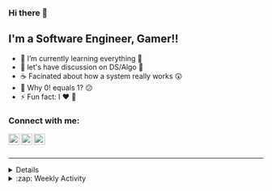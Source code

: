 ### Hi there 👋


## I'm a Software Engineer, Gamer!!

- 🌱 I’m currently learning everything 🤣
- 💬 let's have discussion on DS/Algo 👐
- ☕ Facinated about how a system really works 😲
- 📄 Why 0! equals 1? 😕
- ⚡ Fun fact: I ❤️ 🐶


### Connect with me:

[<img align="left" alt="hsaha_12 | Twitter" width="22px" src="https://cdn.jsdelivr.net/npm/simple-icons@v3/icons/twitter.svg" />][twitter]
[<img align="left" alt="Hira02 | LinkedIn" width="22px" src="https://cdn.jsdelivr.net/npm/simple-icons@v3/icons/linkedin.svg" />][linkedin]
[<img align="left" alt="I_AM_HIRA | Instagram" width="22px" src="https://cdn.jsdelivr.net/npm/simple-icons@v3/icons/instagram.svg" />][instagram]

<br />
<br />


---

<details>
<!--START_SECTION:activity-
  <summary>:zap: Recent GitHub Activity</summary>
  
<!--START_SECTION:activity-
1. 💪 Opened PR [#259](https://github.com/florinpop17/app-ideas/pull/259) in [florinpop17/app-ideas](https://github.com/florinpop17/app-ideas)
2. 🎉 Merged PR [#13](https://github.com/codeSTACKr/codeSTACKr/pull/13) in [codeSTACKr/codeSTACKr](https://github.com/codeSTACKr/codeSTACKr)
3. 💪 Opened PR [#13](https://github.com/codeSTACKr/codeSTACKr/pull/13) in [codeSTACKr/codeSTACKr](https://github.com/codeSTACKr/codeSTACKr)
4. 🎉 Merged PR [#12](https://github.com/codeSTACKr/codeSTACKr/pull/12) in [codeSTACKr/codeSTACKr](https://github.com/codeSTACKr/codeSTACKr)
5. 💪 Opened PR [#12](https://github.com/codeSTACKr/codeSTACKr/pull/12) in [codeSTACKr/codeSTACKr](https://github.com/codeSTACKr/codeSTACKr)
<!--END_SECTION:activity-->

</details>

<details>
  <summary>:zap: Weekly Activity</summary>

  <summary> This week I solved 13 new leetcode questions.</summary>

</details>

[twitter]: https://twitter.com/hsaha_12
[instagram]: https://www.instagram.com/i_am_hira
[linkedin]: https://www.linkedin.com/in/hira-saha-457451118/
